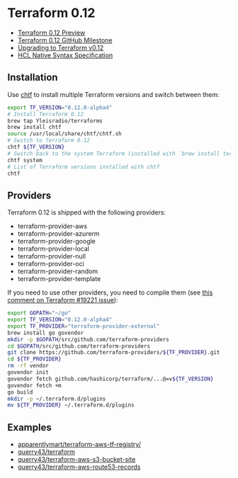 # Terraform 0.12

* [Terraform 0.12 Preview](https://www.hashicorp.com/blog/terraform-0-1-2-preview)
* [Terraform 0.12 GitHub Milestone](https://github.com/hashicorp/terraform/milestone/5)
* [Upgrading to Terraform v0.12](https://www.terraform.io/upgrade-guides/0-12.html)
* [HCL Native Syntax Specification](https://github.com/hashicorp/hcl2/blob/master/hcl/hclsyntax/spec.md)

## Installation

Use [chtf](https://github.com/Yleisradio/homebrew-terraforms) to install
multiple Terraform versions and switch between them:
```bash
export TF_VERSION="0.12.0-alpha4"
# Install Terraform 0.12
brew tap Yleisradio/terraforms
brew install chtf
source /usr/local/share/chtf/chtf.sh
# Switch to Terraform 0.12
chtf ${TF_VERSION}
# Switch back to the system Terraform (installed with `brew install terraform`).
chtf system
# List of Terraform versions installed with chtf
chtf
```

## Providers

Terraform 0.12 is shipped with the following providers:
* terraform-provider-aws
* terraform-provider-azurerm
* terraform-provider-google
* terraform-provider-local
* terraform-provider-null
* terraform-provider-oci
* terraform-provider-random
* terraform-provider-template

If you need to use other providers, you need to compile them
(see [this comment on Terraform #19221 issue](https://github.com/hashicorp/terraform/issues/19221#issuecomment-445962957)):
```bash
export GOPATH="~/go"
export TF_VERSION="0.12.0-alpha4"
export TF_PROVIDER="terraform-provider-external"
brew install go govendor
mkdir -p $GOPATH/src/github.com/terraform-providers
cd $GOPATH/src/github.com/terraform-providers
git clone https://github.com/terraform-providers/${TF_PROVIDER}.git
cd ${TF_PROVIDER}
rm -rf vendor
govendor init
govendor fetch github.com/hashicorp/terraform/...@=v${TF_VERSION}
govendor fetch +m
go build
mkdir -p ~/.terraform.d/plugins
mv ${TF_PROVIDER} ~/.terraform.d/plugins
```

## Examples

* [apparentlymart/terraform-aws-tf-registry/](https://github.com/apparentlymart/terraform-aws-tf-registry/)
* [querry43/terraform](https://github.com/querry43/terraform)
* [querry43/terraform-aws-s3-bucket-site](https://github.com/querry43/terraform-aws-s3-bucket-site)
* [querry43/terraform-aws-route53-records](https://github.com/querry43/terraform-aws-route53-records)
